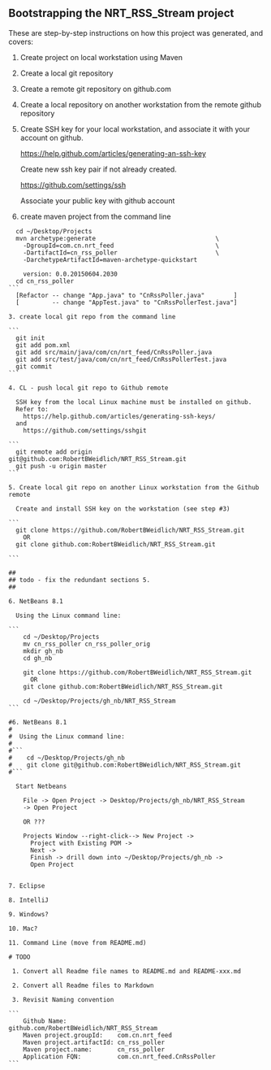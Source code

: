 ## Bootstrapping the NRT_RSS_Stream project

These are step-by-step instructions on how this project was generated,
and covers:

  1. Create project on local workstation using Maven

  2. Create a local git repository

  3. Create a remote git repository on github.com

  4. Create a local repository on another workstation from the remote
     github repository

1. Create SSH key for your local workstation, and associate it with your
  account on github.

    https://help.github.com/articles/generating-an-ssh-key

      Create new ssh key pair if not already created.

    https://github.com/settings/ssh

      Associate your public key with github account

2. create maven project from the command line

````
  cd ~/Desktop/Projects
  mvn archetype:generate                                 \
    -DgroupId=com.cn.nrt_feed                            \
    -DartifactId=cn_rss_poller                           \
    -DarchetypeArtifactId=maven-archetype-quickstart

    version: 0.0.20150604.2030
  cd cn_rss_poller
```
  [Refactor -- change "App.java" to "CnRssPoller.java"        ]
  [         -- change "AppTest.java" to "CnRssPollerTest.java"]

3. create local git repo from the command line

```
  git init
  git add pom.xml
  git add src/main/java/com/cn/nrt_feed/CnRssPoller.java
  git add src/test/java/com/cn/nrt_feed/CnRssPollerTest.java
  git commit
```

4. CL - push local git repo to Github remote

  SSH key from the local Linux machine must be installed on github.
  Refer to:
    https://help.github.com/articles/generating-ssh-keys/
  and
    https://github.com/settings/sshgit

```
  git remote add origin git@github.com:RobertBWeidlich/NRT_RSS_Stream.git
  git push -u origin master
```

5. Create local git repo on another Linux workstation from the Github remote

  Create and install SSH key on the workstation (see step #3)

```
  git clone https://github.com/RobertBWeidlich/NRT_RSS_Stream.git
    OR
  git clone github.com:RobertBWeidlich/NRT_RSS_Stream.git

```

##
## todo - fix the redundant sections 5.
##

6. NetBeans 8.1

  Using the Linux command line:

```
    cd ~/Desktop/Projects
    mv cn_rss_poller cn_rss_poller_orig
    mkdir gh_nb
    cd gh_nb

    git clone https://github.com/RobertBWeidlich/NRT_RSS_Stream.git
      OR
    git clone github.com:RobertBWeidlich/NRT_RSS_Stream.git

    cd ~/Desktop/Projects/gh_nb/NRT_RSS_Stream
```

#6. NetBeans 8.1
#
#  Using the Linux command line:
#
#```
#    cd ~/Desktop/Projects/gh_nb
#    git clone git@github.com:RobertBWeidlich/NRT_RSS_Stream.git
#```

  Start Netbeans

    File -> Open Project -> Desktop/Projects/gh_nb/NRT_RSS_Stream
    -> Open Project

    OR ???

    Projects Window --right-click--> New Project ->
      Project with Existing POM ->
      Next ->
      Finish -> drill down into ~/Desktop/Projects/gh_nb ->
      Open Project


7. Eclipse

8. IntelliJ

9. Windows?

10. Mac?

11. Command Line (move from README.md)

# TODO

 1. Convert all Readme file names to README.md and README-xxx.md

 2. Convert all Readme files to Markdown

 3. Revisit Naming convention

```
    Github Name:              github.com/RobertBWeidlich/NRT_RSS_Stream
    Maven project.groupId:    com.cn.nrt_feed
    Maven project.artifactId: cn_rss_poller
    Maven project.name:       cn_rss_poller
    Application FQN:          com.cn.nrt_feed.CnRssPoller
```


